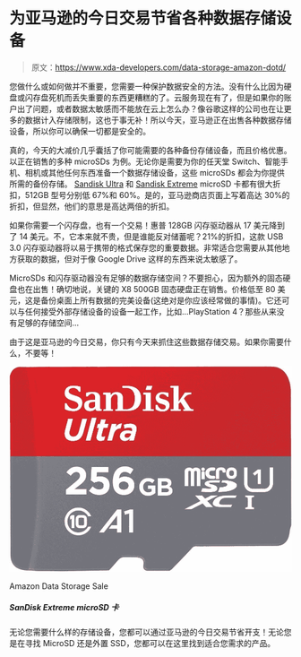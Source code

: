 # 为亚马逊的今日交易节省各种数据存储设备

> 原文：<https://www.xda-developers.com/data-storage-amazon-dotd/>

您做什么或如何做并不重要，您需要一种保护数据安全的方法。没有什么比因为硬盘或闪存盘死机而丢失重要的东西更糟糕的了。云服务现在有了，但是如果你的账户出了问题，或者数据太敏感而不能放在云上怎么办？像谷歌这样的公司也在让更多的数据计入存储限制，这也于事无补！所以今天，亚马逊正在出售各种数据存储设备，所以你可以确保一切都是安全的。

真的，今天的大减价几乎囊括了你可能需要的各种备份存储设备，而且价格优惠。以正在销售的多种 microSDs 为例。无论你是需要为你的任天堂 Switch、智能手机、相机或其他任何东西准备一个数据存储设备，这些 microSDs 都会为你提供所需的备份存储。 [Sandisk Ultra](https://www.amazon.com/SanDisk-512GB-MicroSDXC-Memory-Adapter/dp/B07SC7BZHR?tag=xda-31lkfn5-20&ascsubtag=UUxdaUeUpU31106&asc_refurl=https%3A%2F%2Fwww.xda-developers.com%2Fdata-storage-amazon-dotd%2F&asc_campaign=Short-Term) 和 [Sandisk Extreme](https://www.amazon.com/SanDisk-Extreme-microSDXC-Memory-Adapter/dp/B07P7M6K35?tag=xda-31lkfn5-20&ascsubtag=UUxdaUeUpU31106&asc_refurl=https%3A%2F%2Fwww.xda-developers.com%2Fdata-storage-amazon-dotd%2F&asc_campaign=Short-Term) microSD 卡都有很大折扣，512GB 型号分别低 67%和 60%。是的，亚马逊商店页面上写着高达 30%的折扣，但显然，他们的意思是高达两倍的折扣。

如果你需要一个闪存盘，也有一个交易！惠普 128GB 闪存驱动器从 17 美元降到了 14 美元。不，它本来就不贵，但是谁能反对储蓄呢？21%的折扣，这款 USB 3.0 闪存驱动器将以易于携带的格式保存您的重要数据。非常适合您需要从其他地方获取的数据，但对于像 Google Drive 这样的东西来说太敏感了。

MicroSDs 和闪存驱动器没有足够的数据存储空间？不要担心，因为额外的固态硬盘也在出售！确切地说，关键的 X8 500GB 固态硬盘正在销售。价格低至 80 美元，这是备份桌面上所有数据的完美设备(这绝对是你应该经常做的事情)。它还可以与任何接受外部存储设备的设备一起工作，比如...PlayStation 4？那些从来没有足够的存储空间...

由于这是亚马逊的今日交易，你只有今天来抓住这些数据存储交易。如果你需要什么，不要等！

 <picture>![No matter what kind of storage device you need, you can save today with Amazon's Deal of the Day! Whether you're looking for a MicroSD or an external SSD, you can find something to suit your needs here.](img/142856b415182cc2e6bb2ecce328e07e.png)</picture> 

Amazon Data Storage Sale

##### SanDisk Extreme microSD 卡

无论您需要什么样的存储设备，您都可以通过亚马逊的今日交易节省开支！无论您是在寻找 MicroSD 还是外置 SSD，您都可以在这里找到适合您需求的产品。